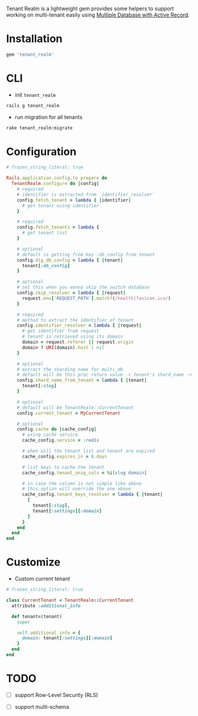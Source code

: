 Tenant Realm is a lightweight gem provides some helpers to support working on multi-tenant easily using [Multiple Database with Active Record](https://guides.rubyonrails.org/active_record_multiple_databases.html).

# Installation

```sh
gem 'tenant_realm'
```

# CLI

- init `tenant_realm`

```sh
rails g tenant_realm
```

- run migration for all tenants

```sh
rake tenant_realm:migrate
```

# Configuration

```rb
# frozen_string_literal: true

Rails.application.config.to_prepare do
  TenantRealm.configure do |config|
    # required
    # identifier is extracted from `identifier_resolver`
    config.fetch_tenant = lambda { |identifier|
      # get tenant using identifier
    }

    # required
    config.fetch_tenants = lambda {
      # get tenant list
    }

    # optional
    # default is getting from key :db_config from tenant
    config.dig_db_config = lambda { |tenant|
      tenant[:db_config]
    }

    # optional
    # set this when you wanna skip the switch database
    config.skip_resolver = lambda { |request|
      request.env['REQUEST_PATH'].match?(/health|favicon.ico/)
    }

    # required
    # method to extract the identifier of tenant
    config.identifier_resolver = lambda { |request|
      # get identifier from request
      # tenant is retrieved using its domain
      domain = request.referer || request.origin
      domain ? URI(domain).host : nil
    }

    # optional
    # extract the sharding name for multi_db
    # default will be this proc return value -> tenant's shard_name -> slug -> id
    config.shard_name_from_tenant = lambda { |tenant|
      tenant[:slug]
    }

    # optional
    # default will be TenantRealm::CurrentTenant
    config.current_tenant = MyCurrentTenant

    # optional
    config.cache do |cache_config|
      # using cache service
      cache_config.service = :redis

      # when will the tenant list and tenant are expired
      cache_config.expires_in = 6.days

      # list keys to cache the tenant
      cache_config.tenant_uniq_cols = %i[slug domain]

      # in case the column is not simple like above
      # this option will override the one above
      cache_config.tenant_keys_resolver = lambda { |tenant|
        [
          tenant[:slug],
          tenant[:settings][:domain]
        ]
      }
    end
  end
end
```

# Customize

- Custom current tenant

```rb
# frozen_string_literal: true

class CurrentTenant < TenantRealm::CurrentTenant
  attribute :additional_info

  def tenant=(tenant)
    super

    self.additional_info = {
      domain: tenant[:settings][:domain]
    }
  end
end
```

# TODO

- [ ] support Row-Level Security (RLS)

- [ ] support multi-schema
